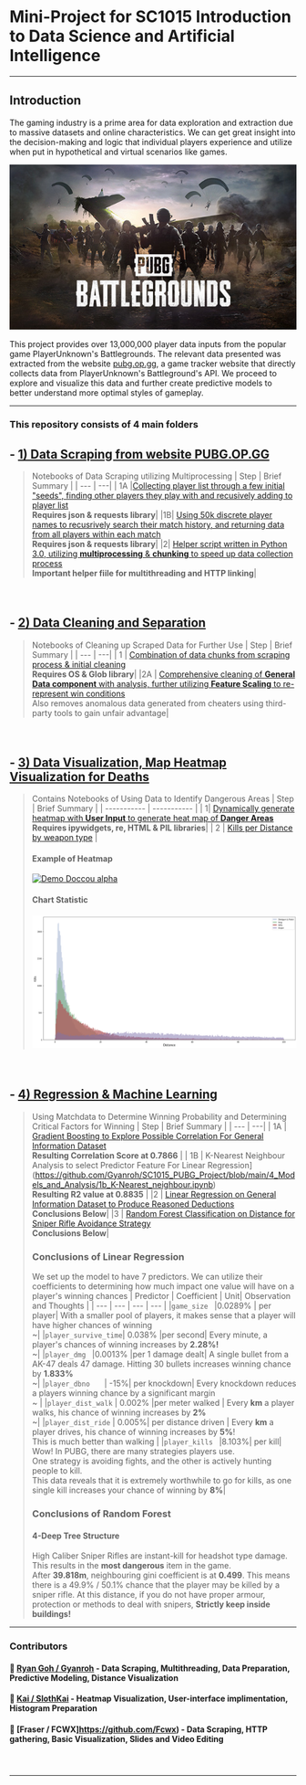 # Mini-Project for SC1015 Introduction to Data Science and Artificial Intelligence
---
## Introduction
The gaming industry is a prime area for data exploration and extraction due to massive datasets and online characteristics. We can get great insight into the decision-making and logic that individual players experience and utilize when put in hypothetical and virtual scenarios like games.

![alt text](https://github.com/Gyanroh/SC1015_PUBG_Project/blob/main/image_folder/PUBG.jpg "Source: https://store.steampowered.com/app/578080/PUBG_BATTLEGROUNDS/")

This project provides over 13,000,000 player data inputs from the popular game PlayerUnknown's Battlegrounds. The relevant data presented was extracted from the website [pubg.op.gg](http://pubg.op.gg), a game tracker website that directly collects data from PlayerUnknown's Battleground's API. We proceed to explore and visualize this data and further create predictive models to better understand more optimal styles of gameplay.





---
### This repository consists of 4 main folders
##  - [1) Data Scraping from website PUBG.OP.GG](https://github.com/Gyanroh/SC1015_PUBG_Project/tree/main/1_Collect_Scrape_Data)
>Notebooks of Data Scraping utilizing Multiprocessing
>| Step | Brief Summary |
>| --- | ---|
>| 1A |[Collecting player list through a few initial "seeds", finding other players they play with and recusively adding to player list](https://github.com/Gyanroh/SC1015_PUBG_Project/blob/main/1_Collect_Scrape_Data/1a_data_player_scrape.ipynb)<br>**Requires json & requests library**|
>|1B| [Using 50k discrete player names to recusrively search their match history, and returning data from all players within each match](https://github.com/Gyanroh/SC1015_PUBG_Project/blob/main/1_Collect_Scrape_Data/1b_data_match_detail_scrape.ipynb)<br>**Requires json & requests library**|
>|2| [Helper script written in Python 3.0, utilizing **multiprocessing** & **chunking** to speed up data collection process](https://github.com/Gyanroh/SC1015_PUBG_Project/blob/main/1_Collect_Scrape_Data/2_helper.py) <br>**Important helper fiile for multithreading and HTTP linking**|
#### <br>

##  - [2) Data Cleaning and Separation](https://github.com/Gyanroh/SC1015_PUBG_Project/tree/main/2_Cleaning_Data)
>Notebooks of Cleaning up Scraped Data for Further Use
>| Step | Brief Summary |
>| --- | ---| 
>| 1 | [Combination of data chunks from scraping process & initial cleaning](https://github.com/Gyanroh/SC1015_PUBG_Project/blob/main/2_Cleaning_Data/1_data_combination_initial_observation.ipynb) <br>**Requires OS & Glob library**|
>|2A | [Comprehensive cleaning of **General Data component** with analysis, further utilizing **Feature Scaling** to re-represent win conditions](https://github.com/Gyanroh/SC1015_PUBG_Project/blob/main/2_Cleaning_Data/2_comprehensive_data_cleaning_erangel_gen.ipynb)<br> Also removes anomalous data generated from cheaters using third-party tools to gain unfair advantage|
#### <br>

##  - [3) Data Visualization, Map Heatmap Visualization for Deaths](https://github.com/Gyanroh/SC1015_PUBG_Project/tree/main/3_Map_%26_General_Visualization)
>Contains Notebooks of Using Data to Identify Dangerous Areas 
>| Step | Brief Summary |
>| ----------- | ----------- |
>| 1| [Dynamically generate heatmap with **User Input** to generate heat map of **Danger Areas**](https://github.com/Gyanroh/SC1015_PUBG_Project/blob/main/3_Map_%26_General_Visualization/1_heatmap_visualisation.ipynb) <br> **Requires ipywidgets, re, HTML & PIL libraries**|
>| 2 | [Kills per Distance by weapon type](https://github.com/Gyanroh/SC1015_PUBG_Project/blob/main/3_Map_%26_General_Visualization/2_kill_distance_weapon_type.ipynb) |
>   #### Example of Heatmap 
> [![Demo Doccou alpha](https://github.com/Gyanroh/SC1015_PUBG_Project/blob/main/3_Map_%26_General_Visualization/sniper.gif)](https://github.com/Gyanroh/SC1015_PUBG_Project/blob/main/3_Map_%26_General_Visualization/1_heatmap_visualisation.ipynb)
> #### Chart Statistic
> ![alt text](https://github.com/Gyanroh/SC1015_PUBG_Project/blob/main/image_folder/death-distance-weap-chart.png)
#### <br>

##  - [4) Regression & Machine Learning](https://github.com/Gyanroh/SC1015_PUBG_Project/tree/main/4_Models_and_Analysis)
> Using Matchdata to Determine Winning Probability and Determining Critical Factors for Winning
>| Step | Brief Summary |
>| --- | ---| 
>| 1A | [Gradient Boosting to Explore Possible Correlation For General Information Dataset](https://github.com/Gyanroh/SC1015_PUBG_Project/blob/main/4_Models_and_Analysis/1a_gradient_boosting.ipynb)<br> **Resulting Correlation Score at 0.7866** |
>| 1B | K-Nearest Neighbour Analysis to select Predictor Feature For Linear Regression](https://github.com/Gyanroh/SC1015_PUBG_Project/blob/main/4_Models_and_Analysis/1b_K-Nearest_neighbour.ipynb)<br> **Resulting R2 value at 0.8835** |
>|2 | [Linear Regression on General Information Dataset to Produce Reasoned Deductions](https://github.com/Gyanroh/SC1015_PUBG_Project/blob/main/4_Models_and_Analysis/2_linear_regression_model.ipynb)<br> **Conclusions Below**|
>|3 | [Random Forest Classification on Distance for Sniper Rifle Avoidance Strategy](https://github.com/Gyanroh/SC1015_PUBG_Project/blob/main/4_Models_and_Analysis/3_sniper_forest_classification_tree.ipynb)<br>**Conclusions Below**|
>### Conclusions of Linear Regression
>We set up the model to have 7 predictors. We can utilize their coefficients to determining how much impact one value will have on a player's winning chances
>| Predictor | Coefficient | Unit|  Observation and Thoughts |
>| --- | --- | --- | --- |
>|`game_size `         |0.0289% | per player|  With a smaller pool of players, it makes sense that a player will have higher chances of winning  <br>~|
>|`player_survive_time`| 0.038% |per second| Every minute, a player's chances of winning increases by **2.28%!**<br>~|
>|`player_dmg `        |0.0013% |per 1 damage dealt| A single bullet from a AK-47 deals 47 damage. Hitting 30 bullets increases winning chance by **1.833%**<br>~|
>|`player_dbno   `     | -15%| per knockdown| Every knockdown reduces a players winning chance by a significant margin <br> ~  |
>|`player_dist_walk`   | 0.002% |per meter walked |   Every **km** a player walks, his chance of winning increases by **2%**<br>~|
>|`player_dist_ride`   |  0.005%| per distance driven | Every **km** a player drives, his chance of winning increases by **5%**! <br>This is much better than walking |
>|`player_kills `      |8.103%| per kill| Wow! In PUBG, there are many strategies players use. <br>One strategy is avoiding fights, and the other is actively hunting people to kill.<br>This data reveals that it is extremely worthwhile to go for kills, as one single kill increases your chance of winning by **8%**|
>### Conclusions of Random Forest
>#### 4-Deep Tree Structure
>High Caliber Sniper Rifles are instant-kill for headshot type damage. This results in the **most dangerous** item in the game.<br>
>After **39.818m**, neighbouring gini coefficient is at **0.499**. This means there is a 49.9% / 50.1% chance that the player may be killed by a sniper rifle.
At this distance, if you do not have proper armour, protection or methods to deal with snipers, **Strictly keep inside buildings!**
---
### Contributors
#### 🤖 [Ryan Goh / Gyanroh](https://github.com/Gyanroh) - Data Scraping, Multithreading, Data Preparation, Predictive Modeling, Distance Visualization
#### 🤖 [Kai / SlothKai](https://github.com/SlothKai) - Heatmap Visualization, User-interface implimentation, Histogram Preparation
#### 🤖 [Fraser / FCWX]https://github.com/Fcwx) - Data Scraping, HTTP gathering, Basic Visualization, Slides and Video Editing


#### <br>
---

